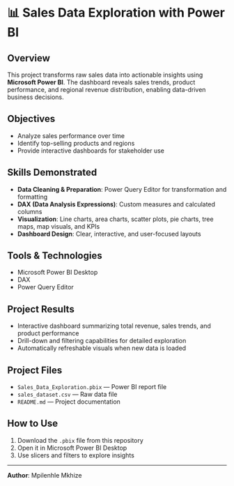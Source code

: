# 📊 Sales Data Exploration with Power BI

## Overview
This project transforms raw sales data into actionable insights using **Microsoft Power BI**. The dashboard reveals sales trends, product performance, and regional revenue distribution, enabling data-driven business decisions.

## Objectives
- Analyze sales performance over time
- Identify top-selling products and regions
- Provide interactive dashboards for stakeholder use

## Skills Demonstrated
- **Data Cleaning & Preparation**: Power Query Editor for transformation and formatting
- **DAX (Data Analysis Expressions)**: Custom measures and calculated columns
- **Visualization**: Line charts, area charts, scatter plots, pie charts, tree maps, map visuals, and KPIs
- **Dashboard Design**: Clear, interactive, and user-focused layouts

## Tools & Technologies
- Microsoft Power BI Desktop
- DAX
- Power Query Editor

## Project Results
- Interactive dashboard summarizing total revenue, sales trends, and product performance
- Drill-down and filtering capabilities for detailed exploration
- Automatically refreshable visuals when new data is loaded

## Project Files
- `Sales_Data_Exploration.pbix` — Power BI report file
- `sales_dataset.csv` — Raw data file
- `README.md` — Project documentation

## How to Use
1. Download the `.pbix` file from this repository
2. Open it in Microsoft Power BI Desktop
3. Use slicers and filters to explore insights

---
**Author**: Mpilenhle Mkhize
